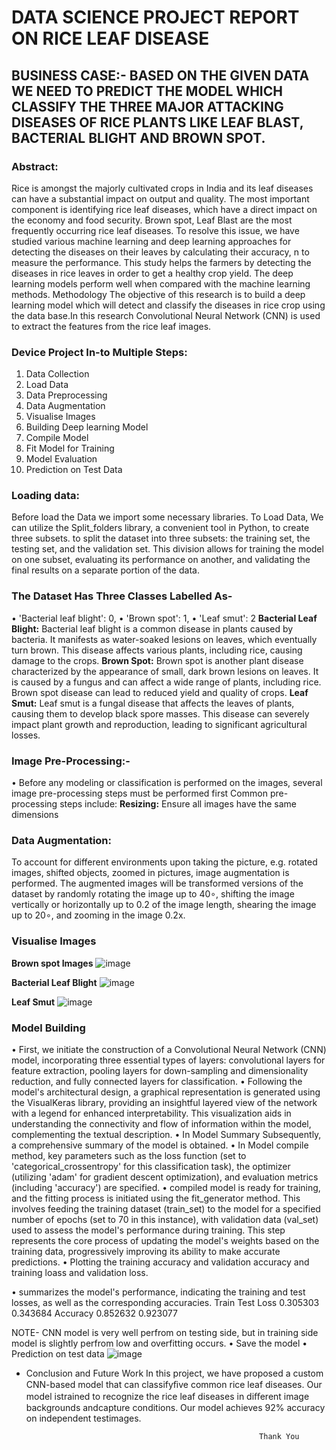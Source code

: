 # DATA SCIENCE PROJECT REPORT ON RICE LEAF DISEASE

## BUSINESS CASE:- BASED ON THE GIVEN DATA WE NEED TO PREDICT THE MODEL WHICH CLASSIFY THE THREE MAJOR ATTACKING DISEASES OF RICE PLANTS LIKE LEAF BLAST, BACTERIAL BLIGHT AND BROWN SPOT.

### Abstract:
Rice is amongst the majorly cultivated crops in India and its leaf diseases can have a substantial impact on output and quality. The most important component is identifying rice leaf diseases, which have a direct impact on the economy and food security. Brown spot, Leaf Blast are the most frequently occurring rice leaf diseases. To resolve this issue, we have studied various machine learning and deep learning approaches for detecting the diseases on their leaves by calculating their accuracy, n to measure the performance. This study helps the farmers by detecting the diseases in rice leaves in order to get a healthy crop yield. The deep learning models perform well when compared with the machine learning methods.
Methodology The objective of this research is to build a deep learning model which will detect and classify the diseases in rice crop using the data base.In this research  Convolutional Neural Network (CNN) is used to extract the features from the rice leaf images.

### Device Project In-to Multiple Steps:
1.	Data Collection 
2.	Load Data
3.	Data Preprocessing
4.	Data Augmentation
5.	Visualise Images
6.	Building Deep learning Model
7.	Compile Model
8.	Fit Model for Training
9.	Model Evaluation
10.	Prediction on Test Data

### Loading data:
Before load the Data we import some necessary libraries.
To Load Data, We can utilize the Split_folders library, a convenient tool in Python, to create three subsets. to split the dataset into three subsets: the training set, the testing set, and the validation set. This division allows for training the model on one subset, evaluating its performance on another, and validating the final results on a separate portion of the data.

### The Dataset Has Three Classes Labelled As- 
•	'Bacterial leaf blight': 0,
•	'Brown spot': 1,
•	'Leaf smut': 2
**Bacterial Leaf Blight:**
Bacterial leaf blight is a common disease in plants caused by bacteria. It manifests as water-soaked lesions on leaves, which eventually turn brown. This disease affects various plants, including rice, causing damage to the crops.
**Brown Spot:**
Brown spot is another plant disease characterized by the appearance of small, dark brown lesions on leaves. It is caused by a fungus and can affect a wide range of plants, including rice. Brown spot disease can lead to reduced yield and quality of crops.
**Leaf Smut:**
Leaf smut is a fungal disease that affects the leaves of plants, causing them to develop black spore masses. This disease can severely impact plant growth and reproduction, leading to significant agricultural losses.

### Image Pre-Processing:-
•	Before any modeling or classification is performed on the images, several image pre-processing steps must be performed first Common pre-processing steps include:
**Resizing:** Ensure all images have the same dimensions

### Data Augmentation:
To account for different environments upon taking the picture, e.g. rotated images, shifted objects, zoomed in pictures, image augmentation is performed. The augmented images will be transformed versions of the dataset by randomly rotating the image up to 40∘, shifting the image vertically or horizontally up to 0.2  of the image length, shearing the image up to 20∘, and zooming in the image 0.2x.

### Visualise Images
**Brown spot Images**
![image](https://github.com/KhairnarRutuja/Rice--Leaf-disease-detection/assets/135214279/168cf385-ebbb-4316-a9c0-5f8f5bd91e09)

**Bacterial Leaf Blight**
![image](https://github.com/KhairnarRutuja/Rice--Leaf-disease-detection/assets/135214279/ef749fd0-17a5-4637-aa9d-491bb64999bb)

**Leaf Smut**
![image](https://github.com/KhairnarRutuja/Rice--Leaf-disease-detection/assets/135214279/3b7a7d0a-0e96-4cf7-b57c-c39c0f7702a4)

### Model Building
•	First, we initiate the construction of a Convolutional Neural Network (CNN) model, incorporating three essential types of layers: convolutional layers for feature extraction, pooling layers for down-sampling and dimensionality reduction, and fully connected layers for classification.
•	Following the model's architectural design, a graphical representation is generated using the VisualKeras library, providing an insightful layered view of the network with a legend for enhanced interpretability. This visualization aids in understanding the connectivity and flow of information within the model, complementing the textual description.
•	In Model Summary Subsequently, a comprehensive summary of the model is obtained.
•	In Model compile method, key parameters such as the loss function (set to 'categorical_crossentropy' for this classification task), the optimizer (utilizing 'adam' for gradient descent optimization), and evaluation metrics (including 'accuracy') are specified. 
•	compiled model is ready for training, and the fitting process is initiated using the fit_generator method. This involves feeding the training dataset (train_set) to the model for a specified number of epochs (set to 70 in this instance), with validation data (val_set) used to assess the model's performance during training. This step represents the core process of updating the model's weights based on the training data, progressively improving its ability to make accurate predictions.
•	Plotting the training accuracy and validation accuracy and training loass and validation loss.

•	summarizes the model's performance, indicating the training and test losses, as well as the corresponding accuracies.
	      	  Train	    Test
Loss	    0.305303	0.343684
Accuracy	0.852632	0.923077

NOTE- CNN model is very well perfrom on testing side, but in training side model is slightly perfrom low and overfitting occurs.
•	Save the model
•	Prediction on test data
![image](https://github.com/KhairnarRutuja/Rice--Leaf-disease-detection/assets/135214279/a8242052-ba57-4637-a373-fc3bdef58d6b)

- Conclusion and Future Work In this project, we have proposed a custom CNN-based model that can classifyﬁve common rice leaf diseases. Our model istrained to recognize the rice leaf diseases in diﬀerent image backgrounds andcapture conditions. Our model achieves 92% accuracy on independent testimages.

                                                          Thank You




